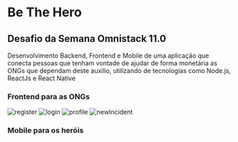 # Be The Hero
## Desafio da Semana Omnistack 11.0

Desenvolvimento Backend, Frontend e Mobile de uma aplicação que conecta pessoas que tenham vontade de ajudar de forma monetária as ONGs que dependam deste auxilio, utilizando de tecnologias como Node.js, ReactJs e React Native

### Frontend para as ONGs
![register]()
![login]()
![profile]()
![newIncident]()

### Mobile para os heróis
![]()
![]()